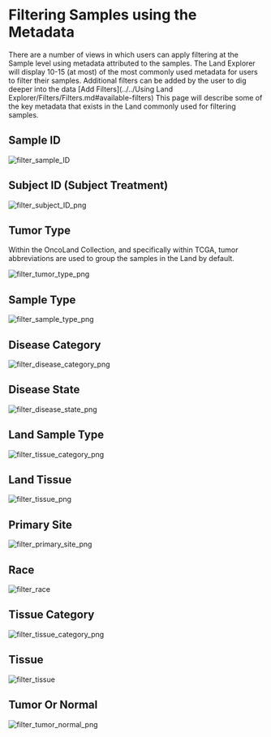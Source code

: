 # Filtering Samples using the Metadata

There are a number of views in which users can apply filtering at the Sample level using metadata attributed to the samples. The Land Explorer will display 10-15 (at most) of the most commonly used metadata for users to filter their samples. Additional filters can be added by the user to dig deeper into the data [Add Filters](../../Using Land Explorer/Filters/Filters.md#available-filters) This page will describe some of the key metadata that exists in the Land commonly used for filtering samples.

## Sample ID

![filter_sample_ID](../../images/filter_sampleID_strings.png)

## Subject ID (Subject Treatment)

![filter_subject_ID_png](../../images/filter_subject_ID.png)

## Tumor Type

Within the OncoLand Collection, and specifically within TCGA, tumor abbreviations are used to group the samples in the Land by default.

![filter_tumor_type_png](../../images/filter_tumor_type.png)

## Sample Type

![filter_sample_type_png](../../images/filter_sample_type.png)

## Disease Category

![filter_disease_category_png](../../images/filter_disease_category.png)

## Disease State

![filter_disease_state_png](../../images/filter_disease_state.png)

## Land Sample Type

![filter_tissue_category_png](../../images/filter_land_sample_type.png)

## Land Tissue

![filter_tissue_png](../../images/filter_land_tissue.png)

## Primary Site

![filter_primary_site_png](../../images/filter_primary_site.png)


## Race

![filter_race](../../images/filter_race.png)

## Tissue Category

![filter_tissue_category_png](../../images/filter_tissue_category.png)


## Tissue

![filter_tissue](../../images/filter_tissue.png)

## Tumor Or Normal

![filter_tumor_normal_png](../../images/filter_tumor_normal.png)
